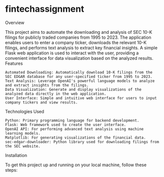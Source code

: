 # fintechassignment

Overview

This project aims to automate the downloading and analysis of SEC 10-K filings for publicly traded companies from 1995 to 2023. The application enables users to enter a company ticker, downloads the relevant 10-K filings, and performs text analysis to extract key financial insights. A simple Flask web application is used to interact with the user, providing a convenient interface for data visualization based on the analyzed results.
Features

    Automated Downloading: Automatically download 10-K filings from the SEC EDGAR database for any user-specified ticker from 1995 to 2023.
    Text Analysis: Leverage OpenAI's powerful language models to analyze and extract insights from the filings.
    Data Visualization: Generate and display visualizations of the analyzed data directly in the web application.
    User Interface: Simple and intuitive web interface for users to input company tickers and view results.

Technologies Used

    Python: Primary programming language for backend development.
    Flask: Web framework used to create the user interface.
    OpenAI API: For performing advanced text analysis using machine learning models.
    Matplotlib: For generating visualizations of the financial data.
    sec-edgar-downloader: Python library used for downloading filings from the SEC website.

Installation

To get this project up and running on your local machine, follow these steps:
